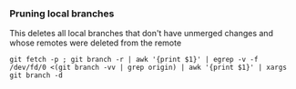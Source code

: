 ### Pruning local branches
This deletes all local branches that don't have unmerged changes and whose remotes were deleted 
from the remote

```shell
git fetch -p ; git branch -r | awk '{print $1}' | egrep -v -f /dev/fd/0 <(git branch -vv | grep origin) | awk '{print $1}' | xargs git branch -d
```
